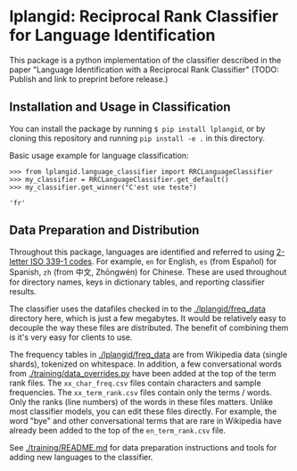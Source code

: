 # lplangid: Reciprocal Rank Classifier for Language Identification

This package is a python implementation of the classifier described in the paper "Language Identification with a Reciprocal Rank Classifier" (TODO: Publish and link to preprint before release.) 

## Installation and Usage in Classification

You can install the package by running `$ pip install lplangid`, or by cloning this repository and running `pip install -e .` in this directory. 

Basic usage example for language classification:

```
>>> from lplangid.language_classifier import RRCLanguageClassifier
>>> my_classifier = RRCLanguageClassifier.get_default()
>>> my_classifier.get_winner("C'est use teste")

'fr'
``` 

## Data Preparation and Distribution

Throughout this package, languages are identified and referred to using 
[2-letter ISO 339-1 codes](https://en.wikipedia.org/wiki/List_of_ISO_639-1_codes). For example, `en` for English,
`es` (from Español) for Spanish, `zh` (from 中文, Zhōngwén) for Chinese. These are used throughout for directory names,
keys in dictionary tables, and reporting classifier results. 

The classifier uses the datafiles checked in to the [./lplangid/freq_data](./lplangid/freq_data) directory here, which is just a few megabytes.
It would be relatively easy to decouple the way these files are distributed. The benefit of combining them is it's
very easy for clients to use. 

The frequency tables in [./lplangid/freq_data](./lplangid/freq_data) are from Wikipedia data (single shards), tokenized on whitespace.
In addition, a few conversational words from [./training/data_overrides.py](./training/data_overrides.py) have been added at the top of the 
term rank files.
The `xx_char_freq.csv` files contain characters and sample frequencies. The `xx_term_rank.csv` files contain
only the terms / words. Only the ranks (line numbers) of the words in these files matters.
Unlike most classifier models, you can edit these files directly. For example, the word "bye" and other conversational
terms that are rare in Wikipedia have already been added to the top of the `en_term_rank.csv` file.

See [./training/README.md]([./training/README.md) for data preparation instructions and tools for adding new languages to the classifier.
